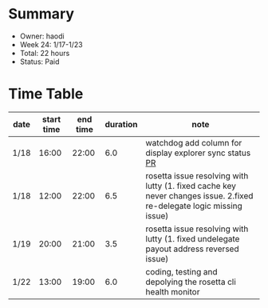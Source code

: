 # Summary
* Owner: haodi
* Week 24: 1/17-1/23
* Total:  22 hours
* Status: Paid

# Time Table
| date  | start time  | end time | duration  |  note |
|---|---|---|---|---|
| 1/18 | 16:00 | 22:00 | 6.0 | watchdog add column for display explorer sync status [PR](https://github.com/harmony-one/watchdog/pull/39) |
| 1/18 | 12:00 | 22:00 | 6.5 | rosetta issue resolving with lutty (1. fixed cache key never changes issue. 2.fixed re-delegate logic missing issue) |
| 1/19 | 20:00 | 21:00 | 3.5 | rosetta issue resolving with lutty (1. fixed undelegate payout address reversed issue) |
| 1/22 | 13:00 | 19:00 | 6.0 | coding, testing and depolying the rosetta cli health monitor |